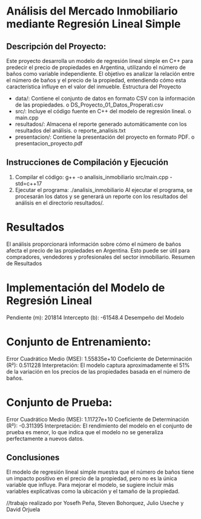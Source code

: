 # Análisis del Mercado Inmobiliario mediante Regresión Lineal Simple
## Descripción del Proyecto:
Este proyecto desarrolla un modelo de regresión lineal simple en C++ para predecir el precio de propiedades en Argentina, utilizando el número de baños como variable independiente. El objetivo es analizar la relación entre el número de baños y el precio de la propiedad, entendiendo cómo esta característica influye en el valor del inmueble.
Estructura del Proyecto
-	data/: Contiene el conjunto de datos en formato CSV con la información de las propiedades.
o	DS_Proyecto_01_Datos_Properati.csv
-	src/: Incluye el código fuente en C++ del modelo de regresión lineal.
o	main.cpp
-	resultados/: Almacena el reporte generado automáticamente con los resultados del análisis.
o	reporte_analisis.txt
-	presentacion/: Contiene la presentación del proyecto en formato PDF.
o	presentacion_proyecto.pdf
## Instrucciones de Compilación y Ejecución
1.	Compilar el código:
g++ -o analisis_inmobiliario src/main.cpp -std=c++17
2.	Ejecutar el programa:
./analisis_inmobiliario
Al ejecutar el programa, se procesarán los datos y se generará un reporte con los resultados del análisis en el directorio resultados/.
# Resultados
El análisis proporcionará información sobre cómo el número de baños afecta el precio de las propiedades en Argentina. Esto puede ser útil para compradores, vendedores y profesionales del sector inmobiliario.
Resumen de Resultados
# Implementación del Modelo de Regresión Lineal
Pendiente (m): 201814
Intercepto (b): -61548.4
Desempeño del Modelo
# Conjunto de Entrenamiento:
Error Cuadrático Medio (MSE): 1.55835e+10
Coeficiente de Determinación (R²): 0.511228
Interpretación: El modelo captura aproximadamente el 51% de la variación en los precios de las propiedades basada en el número de baños.
# Conjunto de Prueba:
Error Cuadrático Medio (MSE): 1.11727e+10
Coeficiente de Determinación (R²): -0.311395
Interpretación: El rendimiento del modelo en el conjunto de prueba es menor, lo que indica que el modelo no se generaliza perfectamente a nuevos datos.
## Conclusiones
El modelo de regresión lineal simple muestra que el número de baños tiene un impacto positivo en el precio de la propiedad, pero no es la única variable que influye.
Para mejorar el modelo, se sugiere incluir más variables explicativas como la ubicación y el tamaño de la propiedad.

//trabajo realizado por Yosefh Peña, Steven Bohorquez, Julio Useche y David Orjuela
